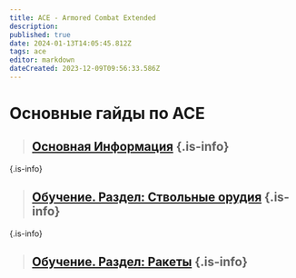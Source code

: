 ```yaml
---
title: ACE - Armored Combat Extended
description: 
published: true
date: 2024-01-13T14:05:45.812Z
tags: ace
editor: markdown
dateCreated: 2023-12-09T09:56:33.586Z
---
```


 # Основные гайды по ACE


> ##  [Основная Информация](/ACE/Основная_Информация) {.is-info} 

{.is-info} 

> ## [Обучение. Раздел: Ствольные орудия](/ACE/Обучение_Раздел_Ствольные_орудия) {.is-info}

{.is-info} 

> ## [Обучение. Раздел: Ракеты](/ACE/Обучение_Раздел_Ракеты) {.is-info}















